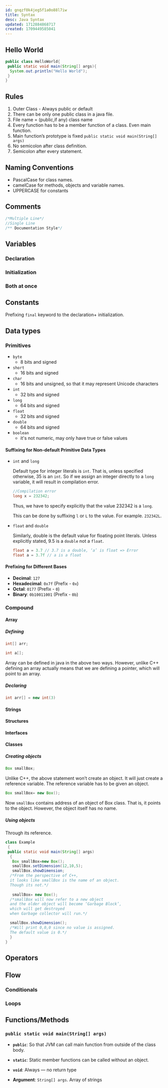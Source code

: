 ```yaml
---
id: gnqzf0k4jeg5f1a0o88l7iw
title: Syntax
desc: Java Syntax
updated: 1712884868717
created: 1709449585041
---
```



## Hello World

```java
public class HelloWorld{
 public static void main(String[] args){
  System.out.println("Hello World");
 }
}
```

## Rules

1. Outer Class - Always public or default
2. There can be only one public class in a java file.
3. File name = (public,if any) class name
4. Every function has to be a member function of a class. Even main function.
5. Main function’s prototype is fixed `public static void main(String[] args)`
6. No semicolon after class definition.
7. Semicolon after every statement.

## Naming Conventions


- PascalCase for class names.
- camelCase for methods, objects and variable names.
- UPPERCASE for constants

## Comments

```java
/*Multiple Line*/
//Single Line
/** Documentation Style*/
```


## Variables 

### Declaration

### Initialization

### Both at once

## Constants

Prefixing `final` keyword to the  declaration+ initialization.


## Data types

### Primitives

- `byte`
  - 8 bits and signed
- `short`
  - 16 bits and signed
- `char`
  - 16 bits and unsigned, so that it may represent Unicode characters
- `int`
  - 32 bits and signed
- `long`
  - 64 bits and signed
- `float`
  - 32 bits and signed
- `double`
  - 64 bits and signed
- `boolean`
  - it's not numeric, may only have true or false values

#### Suffixing for Non-default Primitive Data Types

- `int` and `long`

    Default type for integer literals is `int`. That is, unless specified otherwise, 35 is an `int`. So if we assign an integer directly to a `long` variable, it will result in compilation error.

    ```java
    //Compilation error
    long x = 232342;
    ```

    Thus, we have to specify explicitly that the value 232342 is a `long`.

    This can be done by suffixing `l` or `L` to the value. For example. `232342L`.

- `float` and `double`

    Similarly, double is the default value for floating point literals. Unless explicitly stated, 9.5 is a `double` not a `float`.

    ```java
    float a = 3.7 // 3.7 is a double, ‘a’ is float => Error
    float a = 3.7f // a is a float
    ```

#### Prefixing for Different Bases

- **Decimal**: `127`
- **Hexadecimal**: `0x7f` (Prefix - `0x`)
- **Octal**: `0177` (Prefix - `0`)
- **Binary**: `0b10011001` (Prefix - `0b`)

### Compound
 
#### Array

##### Defining
```java
int[] arr;
```

```java
int a[];
```

Array can be defined in java in the above two ways. However, unlike C++ defining an array actually means that we are defining a pointer, which will point to an array.

##### Declaring

```java
int arr[] = new int(3)
```

#### Strings




#### Structures
#### Interfaces

#### Classes

##### Creating objects

```java
Box smallBox;
```

Unlike C++, the above statement won’t create an object. It will just create a reference variable. The reference variable has to be given an object.

```java
Box smallBox= new Box();
```

Now `smallBox` contains address of an object of Box class. That is, it points to the object. However, the object itself has no name.

##### Using objects

Through its reference.

```java
class Example 
 {
 public static void main(String[] args)
  {
   Box smallBox=new Box();
   smallBox.setDimension(12,10,5);  
   smallBox.showDimension; 
  /*From the perspective of C++, 
  it looks like smallBox is the name of an object. 
  Though its not.*/
   
   smallBox= new Box();
  /*smallBox will now refer to a new object 
  and the older object will become ‘Garbage Block’, 
  which will get destroyed 
  when Garbage collector will run.*/

  smallBox.showDimension();
  /*Will print 0,0,0 since no value is assigned. 
  The default value is 0.*/
  }
}
```

## Operators

## Flow

### Conditionals

### Loops

## Functions/Methods

### `public static void main(String[] args)`

- **`public`**: So that JVM can call main function from outside of the class body.

- **`static`**: Static member functions can be called without an object.

- **`void`**: Always — no return type

- **Argument**: `String[] args`. Array of strings




